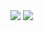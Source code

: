<img src="https://capsule-render.vercel.app/api?type=waving&color=gradient&height=100&text=Hi,%20I'm Anton!%🫡"/>
<img src=![image](https://github.com/antony-kosenko/antony-kosenko/assets/126908734/1ea2a773-6e35-4355-8721-3d1202b291c6)/>

